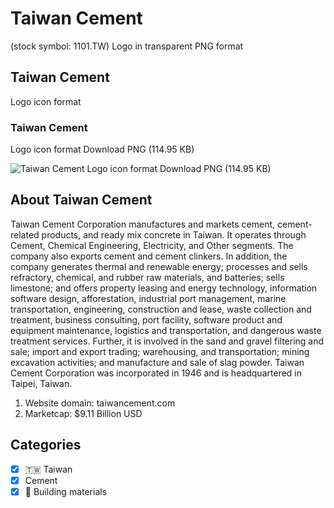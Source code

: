# Taiwan Cement
 (stock symbol: 1101.TW) Logo in transparent PNG format

## Taiwan Cement
 Logo icon format

### Taiwan Cement
 Logo icon format Download PNG (114.95 KB)

![Taiwan Cement
 Logo icon format Download PNG (114.95 KB)](/img/orig/1101.TW-48aef888.png)

## About Taiwan Cement


Taiwan Cement Corporation manufactures and markets cement, cement-related products, and ready mix concrete in Taiwan. It operates through Cement, Chemical Engineering, Electricity, and Other segments. The company also exports cement and cement clinkers. In addition, the company generates thermal and renewable energy; processes and sells refractory, chemical, and rubber raw materials, and batteries; sells limestone; and offers property leasing and energy technology, information software design, afforestation, industrial port management, marine transportation, engineering, construction and lease, waste collection and treatment, business consulting, port facility, software product and equipment maintenance, logistics and transportation, and dangerous waste treatment services. Further, it is involved in the sand and gravel filtering and sale; import and export trading; warehousing, and transportation; mining excavation activities; and manufacture and sale of slag powder. Taiwan Cement Corporation was incorporated in 1946 and is headquartered in Taipei, Taiwan.

1. Website domain: taiwancement.com
2. Marketcap: $9.11 Billion USD


## Categories
- [x] 🇹🇼 Taiwan
- [x] Cement
- [x] 🧱 Building materials
